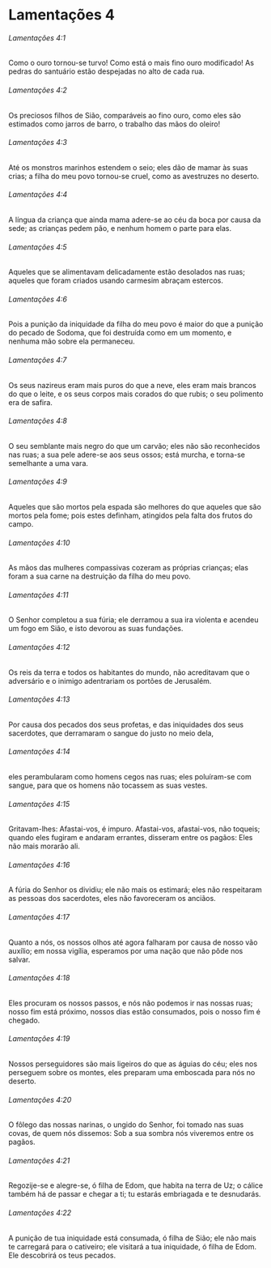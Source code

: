 # Lamentações 4

###### Lamentações 4:1

Como o ouro tornou-se turvo! Como está o mais fino ouro modificado! As pedras do santuário estão despejadas no alto de cada rua.

###### Lamentações 4:2

Os preciosos filhos de Sião, comparáveis ao fino ouro, como eles são estimados como jarros de barro, o trabalho das mãos do oleiro!

###### Lamentações 4:3

Até os monstros marinhos estendem o seio; eles dão de mamar às suas crias; a filha do meu povo tornou-se cruel, como as avestruzes no deserto.

###### Lamentações 4:4

A língua da criança que ainda mama adere-se ao céu da boca por causa da sede; as crianças pedem pão, e nenhum homem o parte para elas.

###### Lamentações 4:5

Aqueles que se alimentavam delicadamente estão desolados nas ruas; aqueles que foram criados usando carmesim abraçam estercos.

###### Lamentações 4:6

Pois a punição da iniquidade da filha do meu povo é maior do que a punição do pecado de Sodoma, que foi destruída como em um momento, e nenhuma mão sobre ela permaneceu.

###### Lamentações 4:7

Os seus nazireus eram mais puros do que a neve, eles eram mais brancos do que o leite, e os seus corpos mais corados do que rubis; o seu polimento era de safira.

###### Lamentações 4:8

O seu semblante mais negro do que um carvão; eles não são reconhecidos nas ruas; a sua pele adere-se aos seus ossos; está murcha, e torna-se semelhante a uma vara.

###### Lamentações 4:9

Aqueles que são mortos pela espada são melhores do que aqueles que são mortos pela fome; pois estes definham, atingidos pela falta dos frutos do campo.

###### Lamentações 4:10

As mãos das mulheres compassivas cozeram as próprias crianças; elas foram a sua carne na destruição da filha do meu povo.

###### Lamentações 4:11

O Senhor completou a sua fúria; ele derramou a sua ira violenta e acendeu um fogo em Sião, e isto devorou as suas fundações.

###### Lamentações 4:12

Os reis da terra e todos os habitantes do mundo, não acreditavam que o adversário e o inimigo adentrariam os portões de Jerusalém.

###### Lamentações 4:13

Por causa dos pecados dos seus profetas, e das iniquidades dos seus sacerdotes, que derramaram o sangue do justo no meio dela,

###### Lamentações 4:14

eles perambularam como homens cegos nas ruas; eles poluíram-se com sangue, para que os homens não tocassem as suas vestes.

###### Lamentações 4:15

Gritavam-lhes: Afastai-vos, é impuro. Afastai-vos, afastai-vos, não toqueis; quando eles fugiram e andaram errantes, disseram entre os pagãos: Eles não mais morarão ali.

###### Lamentações 4:16

A fúria do Senhor os dividiu; ele não mais os estimará; eles não respeitaram as pessoas dos sacerdotes, eles não favoreceram os anciãos.

###### Lamentações 4:17

Quanto a nós, os nossos olhos até agora falharam por causa de nosso vão auxílio; em nossa vigília, esperamos por uma nação que não pôde nos salvar.

###### Lamentações 4:18

Eles procuram os nossos passos, e nós não podemos ir nas nossas ruas; nosso fim está próximo, nossos dias estão consumados, pois o nosso fim é chegado.

###### Lamentações 4:19

Nossos perseguidores são mais ligeiros do que as águias do céu; eles nos perseguem sobre os montes, eles preparam uma emboscada para nós no deserto.

###### Lamentações 4:20

O fôlego das nossas narinas, o ungido do Senhor, foi tomado nas suas covas, de quem nós dissemos: Sob a sua sombra nós viveremos entre os pagãos.

###### Lamentações 4:21

Regozije-se e alegre-se, ó filha de Edom, que habita na terra de Uz; o cálice também há de passar e chegar a ti; tu estarás embriagada e te desnudarás.

###### Lamentações 4:22

A punição de tua iniquidade está consumada, ó filha de Sião; ele não mais te carregará para o cativeiro; ele visitará a tua iniquidade, ó filha de Edom. Ele descobrirá os teus pecados.

